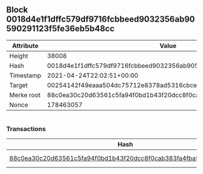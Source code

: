 ## Block 0018d4e1f1dffc579df9716fcbbeed9032356ab90590291123f5fe36eb5b48cc

Attribute | Value
--- | ---
Height | 38008
Hash | 0018d4e1f1dffc579df9716fcbbeed9032356ab90590291123f5fe36eb5b48cc
Timestamp | 2021-04-24T22:02:51+00:00
Target | 00254142f49eaaa504dc75712e8378ad5316cbcead634704b3734b6271167cc4
Merke root | 88c0ea30c20d63561c5fa94f0bd1b43f20dcc8f0cab383fa4fba5d5dbbd3691b
Nonce | 178463057

```

```

### Transactions

Hash | Amount
--- | ---
[88c0ea30c20d63561c5fa94f0bd1b43f20dcc8f0cab383fa4fba5d5dbbd3691b](88c0ea30c20d63561c5fa94f0bd1b43f20dcc8f0cab383fa4fba5d5dbbd3691b.md) | 10.00000000 SKEPTI 
